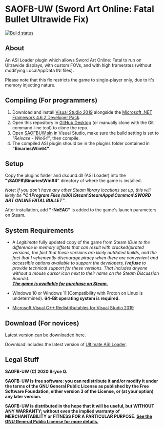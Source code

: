 # SAOFB-UW (Sword Art Online: Fatal Bullet Ultrawide Fix)
[![Build status](https://ci.appveyor.com/api/projects/status/lmokhr5ms8kdhl97?svg=true)](https://ci.appveyor.com/project/KingKrouchAV/saofb-uw/build/artifacts)

## About
An ASI Loader plugin which allows Sword Art Online: Fatal to run on Ultrawide displays, with custom FOVs, and with high framerates (without modifying LocalAppData INI files).

Please note that this fix restricts the game to single-player only, due to it's memory injecting nature.

## Compiling (For programmers)
1. Download and install [Visual Studio 2019](https://visualstudio.microsoft.com/downloads) alongside the [Microsoft .NET Framework 4.6.2 Developer Pack](https://www.microsoft.com/en-us/download/details.aspx?id=53321).
2. Open this repository in [GitHub Desktop](https://desktop.github.com/) (or manually clone with the Git command-line tool) to clone the repo.
3. Open [SAOFBUW.sln](SAOFBUW.sln) in Visual Studio, make sure the build setting is set to *"Release - Win64"*, then compile.
4. The compiled ASI plugin should be in the plugins folder contained in **"Binaries\Win64"**.

## Setup
Copy the plugins folder and dsound.dll (ASI Loader) into the **"\SAOFB\Binaries\Win64\"** directory of where the game is installed.

*Note: If you don't have any other Steam library locations set up, this will likely be **"C:\Program Files (x86)\Steam\SteamApps\Common\SWORD ART ONLINE FATAL BULLET"**.*

After installation, add **"-NoEAC"** is added to the game's launch parameters on Steam.

## System Requirements
* A *Legitimate* fully updated copy of the game from Steam *(Due to the difference in memory offsets that can result with cracked/pirated versions, the fact that these versions are likely outdated builds, and the fact that I vehemently discourage piracy when there are convenient and accessible options available to support the developers, **I refuse** to provide technical support for these versions. That includes anyone without a mouse cursor icon next to their name on the Steam Discussion Boards).*<br />
[***The game is available for purchase on Steam.***](https://store.steampowered.com/app/626690)

* Windows 10 or Windows 11 (Compatibility with Proton on Linux is undetermined). **64-Bit operating system is required.**

* [Microsoft Visual C++ Redistributables for Visual Studio 2019](https://aka.ms/vs/16/release/vc_redist.x64.exe)

## Download (For novices)
[Latest version can be downloaded here.](https://ci.appveyor.com/project/KingKrouchAV/saofb-uw/build/artifacts)

Download includes the latest version of [Ultimate ASI Loader](https://github.com/ThirteenAG/Ultimate-ASI-Loader).

## Legal Stuff
**SAOFB-UW (C) 2020 Bryce Q.**

**SAOFB-UW is free software: you can redistribute it and/or modify it under the terms of the GNU General Public License as published by the Free Software Foundation, either version 3 of the License, or (at your option) any later version.**

**SAOFB-UW is distributed in the hope that it will be useful, but WITHOUT ANY WARRANTY; without even the implied warranty of MERCHANTABILITY or FITNESS FOR A PARTICULAR PURPOSE. [See the GNU General Public License for more details.](https://gitlab.com/KingKrouch/SAOFB-UW/-/blob/master/LICENSE)**
